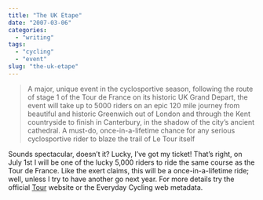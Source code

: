 ```yaml
---
title: "The UK Etape"
date: "2007-03-06"
categories:
  - "writing"
tags:
  - "cycling"
  - "event"
slug: "the-uk-etape"
---
```


> A major, unique event in the cyclosportive season, following the route of stage 1 of the Tour de France on its historic UK Grand Depart, the event will take up to 5000 riders on an epic 120 mile journey from beautiful and historic Greenwich out of London and through the Kent countryside to finish in Canterbury, in the shadow of the city’s ancient cathedral. A must-do, once-in-a-lifetime chance for any serious cyclosportive rider to blaze the trail of Le Tour itself

Sounds spectacular, doesn’t it? Lucky, I’ve got my ticket! That’s right, on July 1st I will be one of the lucky 5,000 riders to ride the same course as the Tour de France. Like the exert claims, this will be a once-in-a-lifetime ride; well, unless I try to have another go next year. For more details try the official [Tour](https://www.letour.fr/2007/TDF/presentation/us/etape1.html) website or the Everyday Cycling web metadata.
